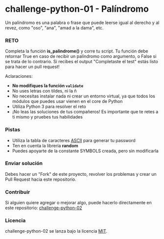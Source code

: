 # challenge-python-01 - Palíndromo

Un palíndromo es una palabra o frase que puede leerse igual al derecho y al revez, como "oso", "ana", "amad a la dama", etc.

### RETO

Completa la función **is_palindrome()** y corre tu script. Tu función debe retornar True en caso de recibir un palíndromo como argumento, o False si se trata de lo contrario. Si recibes el output "Completaste el test" estás listo para hacer un pull request!

Aclaraciones:

- **No modifiques la función `validate`**
- No uses letras con tildes, ni la ñ
- No necesitas instalar nada ni crear un entorno virtual, ya que todos los módulos que puedes usar vienen en el core de Python
- Utiliza Python 3 para resolver el reto
- ¡No leas las soluciones de tus compañeros! Es importante que te retes a ti mismo y pruebes tus habilidades

### Pistas

- Utiliza la tabla de caracteres [ASCII](http://www.asciitable.com/) para generar tu password
- Ten en cuenta la librería **random**
- Puedes apoyarte de la constante SYMBOLS creada, pero sin modificarla

### Enviar solución

Debes hacer un "Fork" de este proyecto, revolver los problemas y crear un Pull Request hacia este repositorio.

### Contribuir

Si alguien quiere agregar o mejorar algo, puede hacerlo directamente en este repositorio: [challenge-python-02](https://github.com/platzimaster/challenge-python-02/)

### Licencia

challenge-python-02 se lanza bajo la licencia [MIT](https://opensource.org/licenses/MIT).
